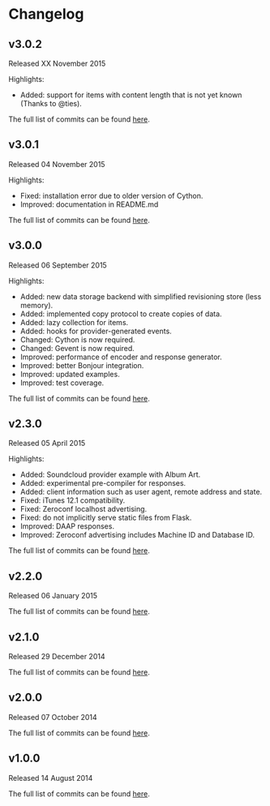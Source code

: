 # Changelog

## v3.0.2
Released XX November 2015

Highlights:
* Added: support for items with content length that is not yet known (Thanks to @ties).

The full list of commits can be found [here](https://github.com/basilfx/flask-daapserver/compare/v3.0.1...v3.0.2).

## v3.0.1
Released 04 November 2015

Highlights:
* Fixed: installation error due to older version of Cython.
* Improved: documentation in README.md

The full list of commits can be found [here](https://github.com/basilfx/flask-daapserver/compare/v3.0.0...v3.0.1).

## v3.0.0
Released 06 September 2015

Highlights:
* Added: new data storage backend with simplified revisioning store (less memory).
* Added: implemented copy protocol to create copies of data.
* Added: lazy collection for items.
* Added: hooks for provider-generated events.
* Changed: Cython is now required.
* Changed: Gevent is now required.
* Improved: performance of encoder and response generator.
* Improved: better Bonjour integration.
* Improved: updated examples.
* Improved: test coverage.

The full list of commits can be found [here](https://github.com/basilfx/flask-daapserver/compare/v2.3.0...v3.0.0).

## v2.3.0
Released 05 April 2015

Highlights:
* Added: Soundcloud provider example with Album Art.
* Added: experimental pre-compiler for responses.
* Added: client information such as user agent, remote address and state.
* Fixed: iTunes 12.1 compatibility.
* Fixed: Zeroconf localhost advertising.
* Fixed: do not implicitly serve static files from Flask.
* Improved: DAAP responses.
* Improved: Zeroconf advertising includes Machine ID and Database ID.

The full list of commits can be found [here](https://github.com/basilfx/flask-daapserver/compare/v2.2.0...v2.3.0).

## v2.2.0
Released 06 January 2015

The full list of commits can be found [here](https://github.com/basilfx/flask-daapserver/compare/v2.1.0...v2.2.0).

## v2.1.0
Released 29 December 2014

The full list of commits can be found [here](https://github.com/basilfx/flask-daapserver/compare/v2.0.0...v2.1.0).

## v2.0.0
Released 07 October 2014

The full list of commits can be found [here](https://github.com/basilfx/flask-daapserver/compare/v1.0.0...v2.0.0).

## v1.0.0
Released 14 August 2014

The full list of commits can be found [here](https://github.com/basilfx/flask-daapserver/compare/474690f7e3dc272d5e6883a0053ac998fab5b7fd...v1.0.0).
